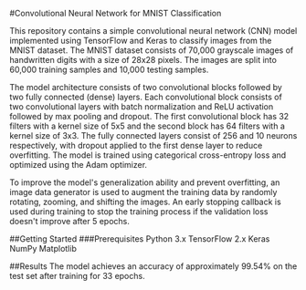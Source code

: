 #Convolutional Neural Network for MNIST Classification

This repository contains a simple convolutional neural network (CNN) model implemented using TensorFlow and Keras to classify images from the MNIST dataset. The MNIST dataset consists of 70,000 grayscale images of handwritten digits with a size of 28x28 pixels. The images are split into 60,000 training samples and 10,000 testing samples.

The model architecture consists of two convolutional blocks followed by two fully connected (dense) layers. Each convolutional block consists of two convolutional layers with batch normalization and ReLU activation followed by max pooling and dropout. The first convolutional block has 32 filters with a kernel size of 5x5 and the second block has 64 filters with a kernel size of 3x3. The fully connected layers consist of 256 and 10 neurons respectively, with dropout applied to the first dense layer to reduce overfitting. The model is trained using categorical cross-entropy loss and optimized using the Adam optimizer.

To improve the model's generalization ability and prevent overfitting, an image data generator is used to augment the training data by randomly rotating, zooming, and shifting the images. An early stopping callback is used during training to stop the training process if the validation loss doesn't improve after 5 epochs.

##Getting Started
###Prerequisites
Python 3.x
TensorFlow 2.x
Keras
NumPy
Matplotlib

##Results
The model achieves an accuracy of approximately 99.54% on the test set after training for 33 epochs.

